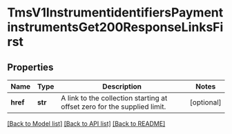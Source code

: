 # TmsV1InstrumentidentifiersPaymentinstrumentsGet200ResponseLinksFirst

## Properties
Name | Type | Description | Notes
------------ | ------------- | ------------- | -------------
**href** | **str** | A link to the collection starting at offset zero for the supplied limit. | [optional] 

[[Back to Model list]](../README.md#documentation-for-models) [[Back to API list]](../README.md#documentation-for-api-endpoints) [[Back to README]](../README.md)



